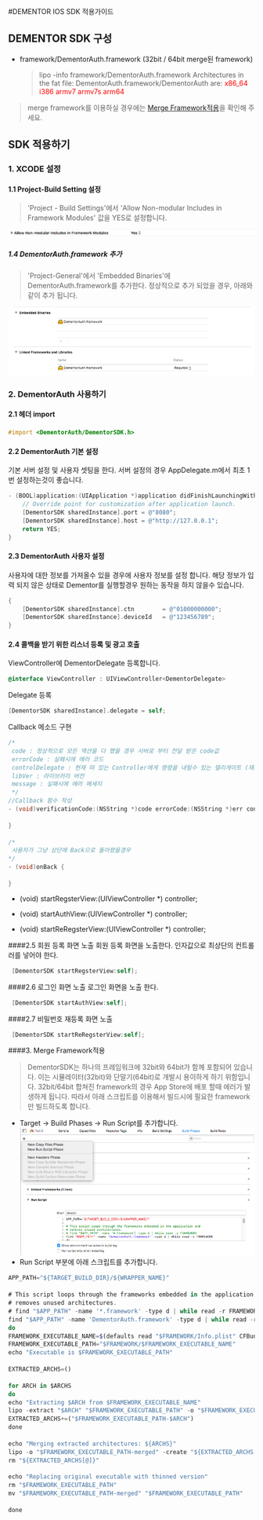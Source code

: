#DEMENTOR IOS SDK 적용가이드


## DEMENTOR SDK 구성
- framework/DementorAuth.framework (32bit / 64bit merge된 framework)

	> lipo -info framework/DementorAuth.framework
Architectures in the fat file: DementorAuth.framework/DementorAuth are: <font color="red">x86_64 i386 armv7 armv7s arm64</font>


> merge framework를 이용하실 경우에는 [Merge Framework적용](#3-merge-framework적용)을 확인해 주세요.



## SDK 적용하기

###  1. XCODE 설정


####  1.1 Project-Build Setting 설정
> 'Project - Build Settings'에서 'Allow Non-modular Includes in Framework Modules' 값을 YES로 설정합니다.

![build](./img/sdk-1.png)

##### 1.4 DementorAuth.framework 추가
> 'Project-General'에서 'Embedded Binaries'에 DementorAuth.framework를 추가한다. 정상적으로 추가 되었을 경우, 아래와 같이 추가 됩니다.

![import](./img/sdk-2.png)



### 2. DementorAuth 사용하기

#### 2.1 헤더 import
```objectivec
#import <DementorAuth/DementorSDK.h>
```

#### 2.2 DementorAuth 기본 설정
기본 서버 설정 및 사용자 셋팅을 한다.
서버 설정의 경우 AppDelegate.m에서 최초 1번 설정하는것이 좋습니다.
```objectivec
- (BOOL)application:(UIApplication *)application didFinishLaunchingWithOptions:(NSDictionary *)launchOptions {
    // Override point for customization after application launch.
    [DementorSDK sharedInstance].port = @"8080";
    [DementorSDK sharedInstance].host = @"http://127.0.0.1";
    return YES;
}
```

#### 2.3 DementorAuth 사용자 설정
사용자에 대한 정보를 가져올수 있을 경우에 사용자 정보를 설정 합니다.
해당 정보가 입력 되지 않은 상태로 Dementor를 실행할경우 원하는 동작을 하지 않을수 있습니다.
```objectivec
{
    [DementorSDK sharedInstance].ctn        = @"01000000000";
    [DementorSDK sharedInstance].deviceId   = @"123456789";
}
```

#### 2.4 콜백을 받기 위한 리스너 등록 및 광고 호출


ViewController에 DementorDelegate 등록합니다.
```objectivec
@interface ViewController : UIViewController<DementorDelegate>
```
Delegate 등록
```objectivec
[DementorSDK sharedInstance].delegate = self;
```

Callback 메소드 구현
```objectivec
/*
 code : 정상적으로 모든 액션을 다 했을 경우 서버로 부터 전달 받은 code값
 errorCode : 실패시에 에러 코드
 controlDelegate : 현재 떠 있는 Controller에게 명령을 내릴수 있는 델리게이트 (재시도, 닫기) controllerRetry, controllerDismiss
 libVer : 라이브러리 버전
 message : 실패시에 에러 메세지
 */
//Callback 함수 작성
- (void)verificationCode:(NSString *)code errorCode:(NSString *)err controlDelegate:(id<DementorControllerDelegate>)retry libVer:(const NSString *)ver message:(NSString *)msg {

}

/*
 사용자가 그냥 상단에 Back으로 돌아왔을경우
*/
- (void)onBack {

}

```

+ (void) startRegsterView:(UIViewController *) controller;

+ (void) startAuthView:(UIViewController *) controller;

+ (void) startReRegsterView:(UIViewController *) controller;


####2.5 회원 등록 화면 노출
회원 등록 화면을 노출한다.
인자값으로 최상단의 컨트롤러를 넣어야 한다.
```objectivec
 [DementorSDK startRegsterView:self];
```

####2.6 로그인 화면 노출
로그인 화면을 노출 한다.
```objectivec
 [DementorSDK startAuthView:self];
```

####2.7 비밀번호 재등록 화면 노출
```objectivec
 [DementorSDK startReRegsterView:self];
```



####3. Merge Framework적용
> DementorSDK는 하나의 프레임워크에 32bit와 64bit가 함께 포함되어 있습니다. 이는 시뮬레이터(32bit)와 단말기(64bit)로 개발시 용이하게 하기 위함입니다.
 32bit/64bit 합쳐진 framework의 경우 App Store에 배포 할때 에러가 발생하게 됩니다. 따라서 아래 스크립트를 이용해서 빌드시에 필요한 framework만 빌드하도록 합니다.

- Target -> Build Phases -> Run Script를 추가합니다.
![merge](./img/sdk-3.png)
- Run Script 부분에 아래 스크립트를 추가합니다.

```javascript
APP_PATH="${TARGET_BUILD_DIR}/${WRAPPER_NAME}"

# This script loops through the frameworks embedded in the application and
# removes unused architectures.
# find "$APP_PATH" -name '*.framework' -type d | while read -r FRAMEWORK
find "$APP_PATH" -name 'DementorAuth.framework' -type d | while read -r FRAMEWORK
do
FRAMEWORK_EXECUTABLE_NAME=$(defaults read "$FRAMEWORK/Info.plist" CFBundleExecutable)
FRAMEWORK_EXECUTABLE_PATH="$FRAMEWORK/$FRAMEWORK_EXECUTABLE_NAME"
echo "Executable is $FRAMEWORK_EXECUTABLE_PATH"

EXTRACTED_ARCHS=()

for ARCH in $ARCHS
do
echo "Extracting $ARCH from $FRAMEWORK_EXECUTABLE_NAME"
lipo -extract "$ARCH" "$FRAMEWORK_EXECUTABLE_PATH" -o "$FRAMEWORK_EXECUTABLE_PATH-$ARCH"
EXTRACTED_ARCHS+=("$FRAMEWORK_EXECUTABLE_PATH-$ARCH")
done

echo "Merging extracted architectures: ${ARCHS}"
lipo -o "$FRAMEWORK_EXECUTABLE_PATH-merged" -create "${EXTRACTED_ARCHS[@]}"
rm "${EXTRACTED_ARCHS[@]}"

echo "Replacing original executable with thinned version"
rm "$FRAMEWORK_EXECUTABLE_PATH"
mv "$FRAMEWORK_EXECUTABLE_PATH-merged" "$FRAMEWORK_EXECUTABLE_PATH"

done
```

